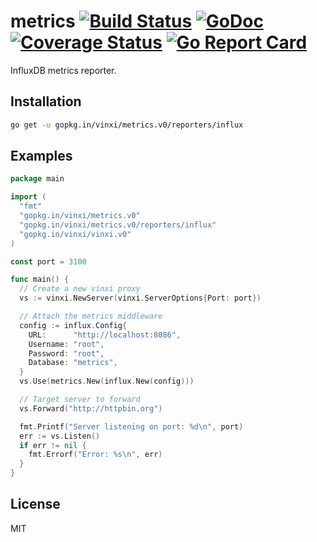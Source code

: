 # metrics [![Build Status](https://travis-ci.org/vinxi/metrics.png)](https://travis-ci.org/vinxi/metrics) [![GoDoc](https://godoc.org/github.com/vinxi/metrics?status.svg)](https://godoc.org/github.com/vinxi/metrics) [![Coverage Status](https://coveralls.io/repos/github/vinxi/metrics/badge.svg?branch=master)](https://coveralls.io/github/vinxi/metrics?branch=master) [![Go Report Card](https://goreportcard.com/badge/github.com/vinxi/metrics)](https://goreportcard.com/report/github.com/vinxi/metrics)

InfluxDB metrics reporter.

## Installation

```bash
go get -u gopkg.in/vinxi/metrics.v0/reporters/influx
```

## Examples

```go
package main

import (
  "fmt"
  "gopkg.in/vinxi/metrics.v0"
  "gopkg.in/vinxi/metrics.v0/reporters/influx"
  "gopkg.in/vinxi/vinxi.v0"
)

const port = 3100

func main() {
  // Create a new vinxi proxy
  vs := vinxi.NewServer(vinxi.ServerOptions{Port: port})

  // Attach the metrics middleware
  config := influx.Config{
    URL:      "http://localhost:8086",
    Username: "root",
    Password: "root",
    Database: "metrics",
  }
  vs.Use(metrics.New(influx.New(config)))

  // Target server to forward
  vs.Forward("http://httpbin.org")

  fmt.Printf("Server listening on port: %d\n", port)
  err := vs.Listen()
  if err != nil {
    fmt.Errorf("Error: %s\n", err)
  }
}
```

## License 

MIT
